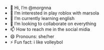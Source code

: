 - 👋 Hi, I’m @morgnna
- 👀 I’m interested in play roblox with marsola
- 🌱 I’m currently learning english
- 💞️ I’m looking to collaborate on everything
- 📫 How to reach me in the social midia
- 😄 Pronouns: she/her
- ⚡ Fun fact: i like volleybol

<!---
morgnna/morgnna is a ✨ special ✨ repository because its `README.md` (this file) appears on your GitHub profile.
You can click the Preview link to take a look at your changes.
--->

